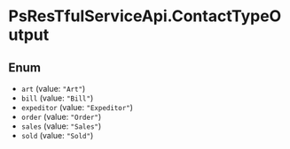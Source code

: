# PsResTfulServiceApi.ContactTypeOutput

## Enum

* `art` (value: `"Art"`)
* `bill` (value: `"Bill"`)
* `expeditor` (value: `"Expeditor"`)
* `order` (value: `"Order"`)
* `sales` (value: `"Sales"`)
* `sold` (value: `"Sold"`)
